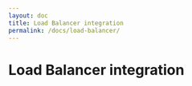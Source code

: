 ```yaml
---
layout: doc
title: Load Balancer integration
permalink: /docs/load-balancer/
---
```


Load Balancer integration
=========================